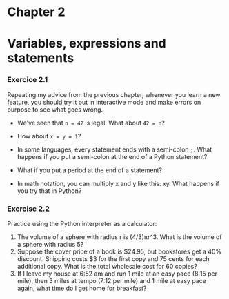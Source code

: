 # Chapter 2

# Variables, expressions and statements

### Exercice 2.1

Repeating my advice from the previous chapter, whenever you learn a new feature,
you should try it out in interactive mode and make errors on purpose to see what goes wrong.

- We've seen that `n = 42` is legal. What about `42 = n`?

- How about `x = y = 1`?

- In some languages, every statement ends with a semi-colon `;`. What happens if you put a semi-colon at the end of a Python statement?

- What if you put a period at the end of a statement?

- In math notation, you can multiply x and y like this: xy. What happens if you try that in Python?


### Exercise 2.2

Practice using the Python interpreter as a calculator:

1. The volume of a sphere with radius r is (4/3)πr^3. What is the volume of a sphere with radius 5?
2. Suppose the cover price of a book is $24.95, but bookstores get a 40% discount. Shipping costs $3 for the first copy and 75 cents for each additional copy. What is the total wholesale cost for 60 copies?
3. If I leave my house at 6:52 am and run 1 mile at an easy pace (8:15 per mile), then 3 miles at tempo (7:12 per mile) and 1 mile at easy pace again, what time do I get home for breakfast?
